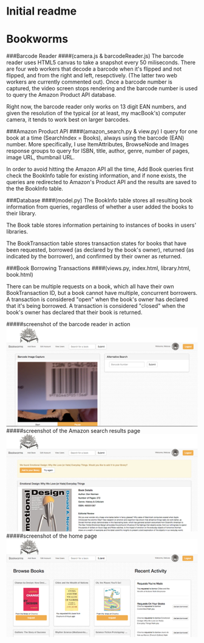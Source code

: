 # Initial readme

Bookworms
=========

###Barcode Reader
####(camera.js & barcodeReader.js)
The barcode reader uses HTML5 canvas to take a snapshot every 50 miliseconds. There are four web workers that decode a barcode when it's flipped and not flipped, and from the right and left, resepctively. (The latter two web workers are currently commented out). Once a barcode number is captured, the video screen stops rendering and the barcode number is used to query the Amazon Product API database.

 Right now, the barcode reader only works on 13 digit EAN numbers, and given the resolution of the typical (or at least, my macBook's) computer camera, it tends to work best on larger barcodes.

###Amazon Product API
####(amazon_search.py & view.py)
I query for one book at a time (SearchIndex = Books), always using the barcode (EAN) number. More specifically, I use ItemAttributes, BrowseNode and Images response groups to query for ISBN, title, author, genre, number of pages, image URL, thumbnail URL.

In order to avoid hitting the Amazon API all the time, Add Book queries first check the BookInfo table for existing information, and if none exists, the queries are redirected to Amazon's Product API and the results are saved to the the BookInfo table.

###Database
####(model.py)
The BookInfo table stores all resulting book information from queries, regardless of whether a user added the books to their library.

The Book table stores information pertaining to instances of books in users' libraries.

The BookTransaction table stores transaction states for books that have been requested, borrowed (as declared by the book's owner), returned (as indicated by the borrower), and confirmed by their owner as returned.

###Book Borrowing Transactions
####(views.py, index.html, library.html, book.html)

There can be multiple requests on a book, which all have their own BookTransaction ID, but a book cannot have multiple, concurrent borrowers. A transaction is considered "open" when the book's owner has declared that it's being borrowed. A transaction is considered "closed" when the book's owner has declared that their book is returned.

#####screenshot of the barcode reader in action
![Alt text](screenshots/barcode_reader.png "screenshot of the barcode reader in action")
#####screenshot of the Amazon search results page
![Alt text](screenshots/search_results.png "screenshot of the Amazon search results page")
#####screenshot of the home page
![Alt text](screenshots/index_page.png "screenshot of the home page")
